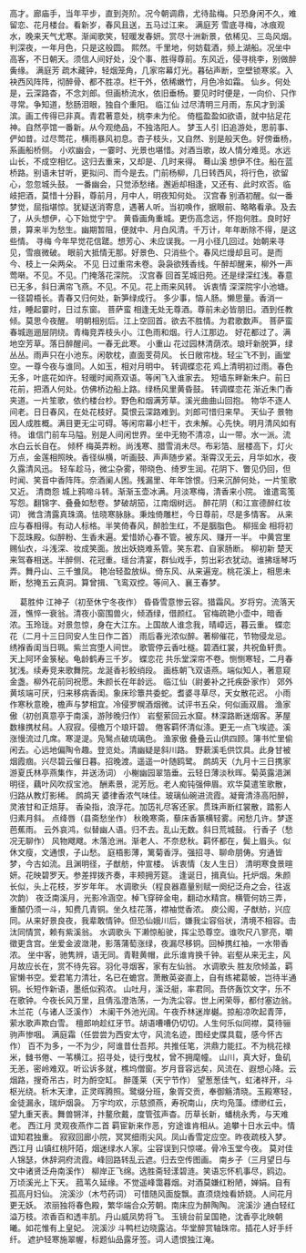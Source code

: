 <!-- { "loadSidebar": true } -->
高才。廊庙手，当年平步，直到尧阶。况今朝调鼎，尤待盐梅。只恐身闲不久，难留恋、花月楼台。看新岁，春风且送，五马过江来。 
满庭芳
雪底寻梅，冰痕观水，晚来天气尤寒。渐闻歌笑，轻暖发春妍。赏尽十洲新景，依稀见、三岛风烟。判深夜，一年月色，只是这般圆。 
熙然。千里地，何妨载酒，频上湖船。况坐中高客，不日朝天。须信人间好处，没个事、胜得尊前。东风近，侵寻桃李，别做醉夤缘。 
满庭芳
疏木藏钟，轻烟笼角，几家帘幕灯光。暮砧声断，空壁锁寒浆。入袂西风阵阵，彻醉骨、都不胜凉。栏干外，依稀嫩竹，月色冷如霜。 
仙乡。何处是，云深路杳，不念刘郎。但画桥流水，依旧垂杨。要见时时便是，一向价、只作寻常。争知道，愁肠泪眼，独自个重阳。 
临江仙
过尽清明三月雨，东风才到溪滨。画工传得已非真。青君著意处，桃李未为伦。 
倚槛盈盈如欲语，就中拈足花神。自然亭馆一番新。从今观绝品，不独洛阳人。 
梦玉人引
旧追游处，思前事、俨如昔。过尽莺花，横雨暴风初息。杏子枝头，又自然、别是般天色。好傍垂杨，系画船桥侧。 
小欢幽会，一霎时、光景也堪惜。对酒当歌，故人情分难觅。水远山长，不成空相忆。这归去重来，又却是、几时来得。 
蓦山溪
想伊不住。船在蓝桥路。别语未甘听，更拟问、而今是去。门前杨柳，几日转西风，将行色，欲留心，忽忽城头鼓。 
一番幽会，只觉添愁绪。邂逅却相逢，又还有、此时欢否。临岐把酒，莫惜十分斟，尊前月，月中人，明夜知何处。 
汉宫春
别酒初醒。似一番梦觉，屈指堪惊。犹疑送消寄息，遇著人听。当初唤作，据眼前、略略看承。及去了，从头想伊，心下始觉宁宁。 
黄昏画角重城。更伤高念远，怀抱何胜。良时好景，算来半为愁生。幽期暂阻，便就中、月白风清。千万计，年年断除不得，是这些情。 
寻梅
今年早觉花信蹉。想芳心、未应误我。一月小径几回过。始朝来寻见，雪痕微破。 
眼前大抵情无那。好景色、只消些个。春风烂熳却且可。是而今、枝上一朵两朵。 
不见
日过重帘未卷。袅袅欲残香线。午醉却醒来，柳外一声莺啭。不见。不见。门掩落花深院。 
汉宫春
回首芜城旧苑。还是绿深红浅。春意已无多，斜日满帘飞燕。不见。不见。花上雨来风转。 
诉衷情
深深院宇小池塘。一径碧梧长。青春又归何处，新笋绿成行。 
多少事，恼人肠。懒思量。香消一炷，睡起霎时，日过东窗。 
菩萨蛮
相逢无处无尊酒。尊前未必皆朋旧。酒到任教倾。莫思今夜醒。 
明朝相别后。江上空回首。欲去不胜情。为君歌数声。 
菩萨蛮
春城迤逦层阴绕。青梅竞弄枝头小。江色雨和烟。行人江那边。 
好花都过了。满地空芳草。落日醉醒间。一春无此寒。 
小重山
花过园林清荫浓。琅玕新脱笋，绿丛丛。雨声只在小池东。闲欹枕，直面芰荷风。 
长日敞帘栊。轻尘飞不到，画堂空。一尊今夜与谁同。人如玉，相对月明中。 
转调蝶恋花
鸡上清明初过雨。春色无多，叶底花如许。轻暖时闻燕双语。等闲飞入谁家去。 
短墙东畔新朱户。前日花前，把酒人何处。仿佛桥边船上路。绿杨风里黄昏鼓。 
转调蝶恋花
渐近朱门香夹道。一片笙歌，依约楼台杪。野色和烟满芳草。溪光曲曲山回抱。 
物华不逐人间老。日日春风，在处花枝好。莫恨云深路难到。刘郎可惜归来早。 
天仙子
景物因人成胜概。满目更无尘可碍。等闲帘幕小栏干，衣未解。心先快。明月清风如有待。 
谁信门前车马隘。别是人间闲世界。坐中无物不清凉，山一带。水一派。流水白云长自在。 
倾杯
梅英弄粉。尚浅寒、腊雪消未尽。布彩箔、层楼高下，灯火万点，金莲相照映。香径纵横，听画鼓、声声随步紧。渐霄汉无云，月华如水，夜久露清风迅。 
轻车趁马，微尘杂雾，带晓色、绮罗生润。花阴下、瞥见仍回，但时闻、笑音中香阵阵。奈酒阑人困。残漏里、年年馀恨。归来沉醉何处，一片笙歌又近。 
清商怨
城上鸦啼斗转。渐渐玉壶冰满。月淡寒梅，清香来小院。 
谁遣鸾笺写怨。翻锦字、叠叠如愁卷。梦破胡笳，江南烟树远。 
醉花阴（和江宣德醉红妆词）
微含清露真珠滴。怯晓寒脉脉。秉烛倚雕栏，今日尊前，尽是多情客。 
从来应与春相得。有动人标格。半笑倚春风，醉脸生红，不是胭脂色。 
柳摇金
相将初下蕊珠殿。似醉粉、生香未遍。爱惜娇心春不管。被东风、赚开一半。 
中黄宫里赐仙衣，斗浅深、妆成笑面。放出妖娆难系管。笑东君、自家肠断。 
柳初新
楚天来驾春相送。半醉侧、花冠重。瑶台清宴，群仙戏手，剪出彩衣犹动。谁拂瑶琴巧弄。舞丹山、三千雏凤。 
艳冶轻盈放纵。倚东风、从来遍宠。桃花溪上，相思未断，愁掩五云真洞。算曾揖、飞鸾双控。等间入、襄王春梦。 

　
葛胜仲
江神子（初至休宁冬夜作）
昏昏雪意惨云容。猎霜风。岁将穷。流落天涯，憔悴一衰翁。清夜小窗围兽火，倾酒绿，借颜红。 
官梅疏艳小壶中，暗香浓。玉玲珑。对景忽惊，身在大江东。上国故人谁念我，晴嶂远，暮云重。 
蝶恋花（二月十三日同安人生日作二首）
雨后春光浓似醉。著柳催花，节物侵龙忌。绣褓香闺当日珮。紫兰宫堕人间世。 
歌管停云香吐穟。碧酒红裳，共祝鱼轩贵。天上阿环金箓秘。龟龄鹤寿三千岁。 
蝶恋花
共乐堂深帘不卷。恻恻寒轻，二月春犹浅。续寿竞来歌舞院。龙涎香衫鲛绡段。 
画栋朝飞双语燕。端似知人，著意窥金盏。柳外花前同祝愿。朱颜长在年龄远。 
临江仙（尉姜补之托疾卧家作）
郊外黄垓端可厌，归来移病香闺。象床珍簟共委蛇。耆婆寻草尽，天女散花迟。 
小雨作寒秋意晚，檐声与梦相宜。冷侵罗幌酒烟微。试评书五朵，何似画双眉。 
渔家傲（初创真意亭于南溪，游陟晚归作）
岩壑萦回云水窟。林深路断迷烟客。茅屋数椽携杖舄。人寂寂。侵檐万个琅玕碧。 
倦客羁怀清似涤。更无一点飞埃迹。溪涨慢流过几席。寒湜湜。凫鹥点破琉璃色。 
渔家傲
叠叠云山供四顾。簿书忙里偷闲去。心远地偏陶令趣。登览处。清幽疑是斜川路。 
野蔌溪毛供饮具。此身甘被烟霞痼。兴尽碧云催日暮。招晚渡。遥遥一叶随鸥鹭。 
鹧鸪天（九月十三日携家游夏氏林亭燕集作，并送汤词）
小榭幽园翠箔垂。云轻日薄淡秋晖。菊英露浥渊明径，藕叶风吹叔宝池。 
酬素景，泥芳卮。老人痴钝强伸眉。欢华莫遣笙歌散，归路从教灯影稀。 
鹧鸪天
婆律香浓气味佳。玻璃仙碗进流霞。凝膏清涤高阳醉，灵液甘和正焙芽。 
香染指，浪浮花。加笾礼尽客还家。贯珠声断红裳散，踏影人归素月斜。 
点绛唇（县斋愁坐作）
秋晚寒斋，藜床香篆横轻雾。闲愁几许。梦逐芭蕉雨。 
云外哀鸿，似替幽人语。归不去。乱山无数。斜日荒城鼓。 
行香子（愁况无聊作）
风物飕飕。木落沧洲。渐老人、不奈悲秋。羁怀都在，鬓上眉头。似休文瘦，文通恨，子山愁。 
庭梧影薄，篱菊香浮。强招寻、聊命朋俦。穷通皆梦，今古如流。且渊明径，子猷舫，仲宣楼。 
诉衷情（友人生日）
清明寒食景暄妍。花映碧罗天。参差捍拨齐奏，丰颊拥芳筵。 
逢诞日，揖真仙。托炉烟。朱颜长似，头上花枝，岁岁年年。 
水调歌头（程良器嘉量别赋一阕纪泛舟之会，往返次韵）
夜泛南溪月，光影冷涵空。棹飞穿碎金电，翻动水精宫。横管何妨三弄，重醑仍须一斗，知费几青铜。坐久桂花落，襟袖觉香浓。 
庾公阁，子猷舫，兴应同。从来好景良夜，我辈敢情钟。但恐仙娥川后，嫌我尘容俗状，清境不相容。击汰同情赏，赖有紫溪翁。 
水调歌头
下濑惊船驶，挥尘恐尊空。谁吹尺八寥亮，嚼徵更含宫。坐爱金波潋滟，影落蒲萄涨绿，夜漏尽移铜。回棹携红袖，一水带香浓。 
坐中客，驰隽辨，语无同。青鞋黄帽，此乐谁肯换千钟。岩壑从来无主，风月故应长在，赏不待先容。羽化寻烟客，家有左仙翁。 
水调歌头
胜友欣倾盖，羁宦懒书空。爱君笔力清壮，名已在蟾宫。萧散英姿直上，自有练裙葛帔，岂待半通铜。长短作新语，墨纸似鸦浓。 
山吐月，溪泛艇，率君同。吾侪轰饮文字，乐不在歌钟。今夜长风万里，且倩泓澄浩荡，一为洗尘容。世上闲荣辱，都付塞边翁。 
木兰花（与诸人泛溪作）
木阑干外池光阔。午夜乔林迷岸樾。掠船凉吹起青萍，萦水歌声欺白雪。 
檀郎响趁红牙节。胡语嘈嘈仍切切。人生何乐似同襟，莫待骊驹声惨咽。 
满庭霜（任尝尝为西安太守，风流名迹，图经史牒具载，感今怀古作）
百不为多，一不为少，阿谁昔仕吾邦。共推任笔，洪鼎力能扛。不为桃花禄米，雠书倦、一苇横江。招寻处，徒行曳杖，曾不拥麾幢。 
山川，真大好，鱼矶无恙，密岭难双。听讼诉多就，樵坞僧窗。岁月音容远矣，风流在、遐想心降。云烟路，搜奇吊古，时为酹空缸。 
醉蓬莱（天宁节作）
望葱葱佳气，虹渚祥开，斗枢光绕。析木天津，正灵晖腾照。鹭缀分班，象胥交贡，奉御觞清晓。玉殿寒轻，金徒漏永，瑞炉烟袅。 
万宇均欢，示慈颁燕，寿祝南山，庆均凫藻。缥缈红云，望九重天表。舞兽锵洋，抃鳌欣戴，度管弦声杳。历草长新，蟠桃永秀，与天难老。 
西江月
灵观夜燕作二首 
羁宦新来作恶，穷途谁肯相从。追攀十日水云中。情谊知君独重。 
寂寂回廊小院，冥冥细雨尖风。凤山香雪定应空。昨夜疏枝入梦。 
西江月
山镇红桃阡陌，烟迷绿水人家。尘容误到只惊嗟。骨冷玉堂今夜。 
莫对佳人锦瑟，休辞洞府流霞。峰回路转乱云遮。归去空传图画。 
南乡子（三月望日与文中诸贤泛舟南溪作）
柳岸正飞绵。选胜斋轻漾碧涟。笑语忘怀机事尽，鸥边。万顷溪光上下天。 
菰苇久延缘。不觉遥峰霭暮烟。对酒莫嫌红粉陋，婵娟。自有孤高月妇仙。 
浣溪沙（木芍药词）
可惜随风面旋飘。直须烧烛看娇娆。人间花月更无妖。 
浓丽独将春色殿，繁华端合众芳朝。南床应为醉陶陶。 
浣溪沙
通白轻红溢万枝。浓香百和透丰肌。丹山威凤势将飞。 
玉镜台前呈国艳，沈香亭北映朝曦。如花惟有上皇妃。 
浣溪沙
斗鸭栏边晓露沾。华堂醉赏轴珠帘。插花人好手纤纤。 
遮护轻寒施翠幄，标题仙品露牙签。词人遗恨独江淹。 
